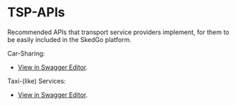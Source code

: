 # TSP-APIs
Recommended APIs that transport service providers implement, for them to be easily included in the SkedGo platform.

Car-Sharing:

- [View in Swagger Editor](http://editor.swagger.io/#/?import=https://raw.githubusercontent.com/skedgo/TSP-APIs/master/car-share.swagger.yaml).

Taxi-(like) Services:

- [View in Swagger Editor](http://editor.swagger.io/#/?import=https://raw.githubusercontent.com/skedgo/TSP-APIs/master/taxi.swagger.yaml).
